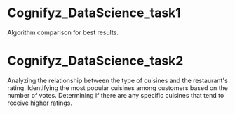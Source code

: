 # Cognifyz_DataScience_task1
Algorithm comparison for best results. 
# Cognifyz_DataScience_task2
Analyzing the relationship between the type of cuisines and the restaurant's rating. 
Identifying the most popular cuisines among customers based on the number of votes. 
Determining if there are any specific cuisines that tend to receive higher ratings.
